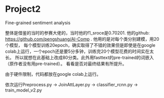 # Project2
 Fine-grained sentiment analysis

整体是借鉴的当时的参赛大佬的，当时他的f1_sroce是0.70201. 他的github: https://github.com/pengshuang/AI-Comp .
他用的是对每个类分别建模，用20个模型， 每个模型训练20epoch，确实取得了不错的效果但是即使是在google colab上运行，一个epoch还是要5分多钟，训练完20个模型花费的时间实在太长。 所以就想在此基础上改成80分类。此外用fasttext的pre-trained的词嵌入（原作者没有用pre-trained）。 看看是否对最终结果有所提升。

由于硬件限制，代码都放在google colab上运行。

依次运行Preprocess.py -> JoinAttLayer.py -> classifier_rcnn.py -> train_model_v2.py 

